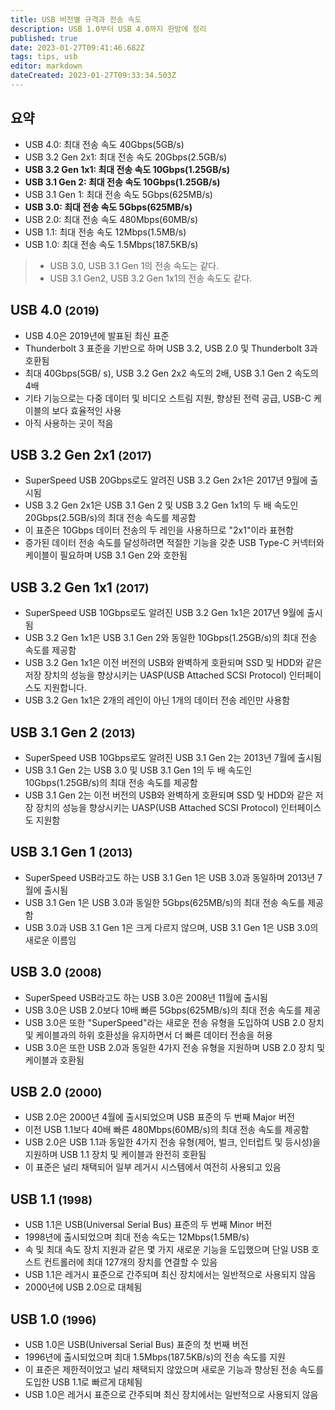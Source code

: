 ```yaml
---
title: USB 버전별 규격과 전송 속도
description: USB 1.0부터 USB 4.0까지 한방에 정리
published: true
date: 2023-01-27T09:41:46.682Z
tags: tips, usb
editor: markdown
dateCreated: 2023-01-27T09:33:34.503Z
---
```


## 요약

- USB 4.0: 최대 전송 속도 40Gbps(5GB/s)
- USB 3.2 Gen 2x1: 최대 전송 속도 20Gbps(2.5GB/s)
- **USB 3.2 Gen 1x1: 최대 전송 속도 10Gbps(1.25GB/s)**
- **USB 3.1 Gen 2: 최대 전송 속도 10Gbps(1.25GB/s)**
- USB 3.1 Gen 1: 최대 전송 속도 5Gbps(625MB/s)
- **USB 3.0: 최대 전송 속도 5Gbps(625MB/s)**
- USB 2.0: 최대 전송 속도 480Mbps(60MB/s)
- USB 1.1: 최대 전송 속도 12Mbps(1.5MB/s)
- USB 1.0: 최대 전송 속도 1.5Mbps(187.5KB/s)

> - USB 3.0, USB 3.1 Gen 1의 전송 속도는 같다.
> - USB 3.1 Gen2, USB 3.2 Gen 1x1의 전송 속도도 같다.


## USB 4.0 <small>(2019)</small>

- USB 4.0은 2019년에 발표된 최신 표준
- Thunderbolt 3 표준을 기반으로 하며 USB 3.2, USB 2.0 및 Thunderbolt 3과 호환됨
- 최대 40Gbps(5GB/ s), USB 3.2 Gen 2x2 속도의 2배, USB 3.1 Gen 2 속도의 4배
- 기타 기능으로는 다중 데이터 및 비디오 스트림 지원, 향상된 전력 공급, USB-C 케이블의 보다 효율적인 사용
- 아직 사용하는 곳이 적음


## USB 3.2 Gen 2x1 <small>(2017)</small>

- SuperSpeed USB 20Gbps로도 알려진 USB 3.2 Gen 2x1은 2017년 9월에 출시됨
- USB 3.2 Gen 2x1은 USB 3.1 Gen 2 및 USB 3.2 Gen 1x1의 두 배 속도인 20Gbps(2.5GB/s)의 최대 전송 속도를 제공함
- 이 표준은 10Gbps 데이터 전송의 두 레인을 사용하므로 "2x1"이라 표현함
- 증가된 데이터 전송 속도를 달성하려면 적절한 기능을 갖춘 USB Type-C 커넥터와 케이블이 필요하며 USB 3.1 Gen 2와 호한됨

## USB 3.2 Gen 1x1 <small>(2017)</small>

- SuperSpeed USB 10Gbps로도 알려진 USB 3.2 Gen 1x1은 2017년 9월에 출시됨
- USB 3.2 Gen 1x1은 USB 3.1 Gen 2와 동일한 10Gbps(1.25GB/s)의 최대 전송 속도를 제공함
- USB 3.2 Gen 1x1은 이전 버전의 USB와 완벽하게 호환되며 SSD 및 HDD와 같은 저장 장치의 성능을 향상시키는 UASP(USB Attached SCSI Protocol) 인터페이스도 지원합니다.
- USB 3.2 Gen 1x1은 2개의 레인이 아닌 1개의 데이터 전송 레인만 사용함

## USB 3.1 Gen 2 <small>(2013)</small>

- SuperSpeed USB 10Gbps로도 알려진 USB 3.1 Gen 2는 2013년 7월에 출시됨
- USB 3.1 Gen 2는 USB 3.0 및 USB 3.1 Gen 1의 두 배 속도인 10Gbps(1.25GB/s)의 최대 전송 속도를 제공함
- USB 3.1 Gen 2는 이전 버전의 USB와 완벽하게 호환되며 SSD 및 HDD와 같은 저장 장치의 성능을 향상시키는 UASP(USB Attached SCSI Protocol) 인터페이스도 지원함

## USB 3.1 Gen 1 <small>(2013)</small>

- SuperSpeed USB라고도 하는 USB 3.1 Gen 1은 USB 3.0과 동일하며 2013년 7월에 출시됨
- USB 3.1 Gen 1은 USB 3.0과 동일한 5Gbps(625MB/s)의 최대 전송 속도를 제공함
- USB 3.0과 USB 3.1 Gen 1은 크게 다르지 않으며, USB 3.1 Gen 1은 USB 3.0의 새로운 이름임

## USB 3.0 <small>(2008)</small>

- SuperSpeed USB라고도 하는 USB 3.0은 2008년 11월에 출시됨
- USB 3.0은 USB 2.0보다 10배 빠른 5Gbps(625MB/s)의 최대 전송 속도를 제공
- USB 3.0은 또한 "SuperSpeed"라는 새로운 전송 유형을 도입하여 USB 2.0 장치 및 케이블과의 하위 호환성을 유지하면서 더 빠른 데이터 전송을 허용
- USB 3.0은 또한 USB 2.0과 동일한 4가지 전송 유형을 지원하며 USB 2.0 장치 및 케이블과 호환됨

## USB 2.0 <small>(2000)</small>

- USB 2.0은 2000년 4월에 출시되었으며 USB 표준의 두 번째 Major 버전
- 이전 USB 1.1보다 40배 빠른 480Mbps(60MB/s)의 최대 전송 속도를 제공함
- USB 2.0은 USB 1.1과 동일한 4가지 전송 유형(제어, 벌크, 인터럽트 및 등시성)을 지원하며 USB 1.1 장치 및 케이블과 완전히 호환됨
- 이 표준은 널리 채택되어 일부 레거시 시스템에서 여전히 사용되고 있음

## USB 1.1 <small>(1998)</small>

- USB 1.1은 USB(Universal Serial Bus) 표준의 두 번째 Minor 버전
- 1998년에 출시되었으며 최대 전송 속도는 12Mbps(1.5MB/s)
- 속 및 최대 속도 장치 지원과 같은 몇 가지 새로운 기능을 도입했으며 단일 USB 호스트 컨트롤러에 최대 127개의 장치를 연결할 수 있음
- USB 1.1은 레거시 표준으로 간주되며 최신 장치에서는 일반적으로 사용되지 않음
- 2000년에 USB 2.0으로 대체됨

## USB 1.0 <small>(1996)</small>

- USB 1.0은 USB(Universal Serial Bus) 표준의 첫 번째 버전
- 1996년에 출시되었으며 최대 1.5Mbps(187.5KB/s)의 전송 속도를 지원
- 이 표준은 제한적이었고 널리 채택되지 않았으며 새로운 기능과 향상된 전송 속도를 도입한 USB 1.1로 빠르게 대체됨
- USB 1.0은 레거시 표준으로 간주되며 최신 장치에서는 일반적으로 사용되지 않음
